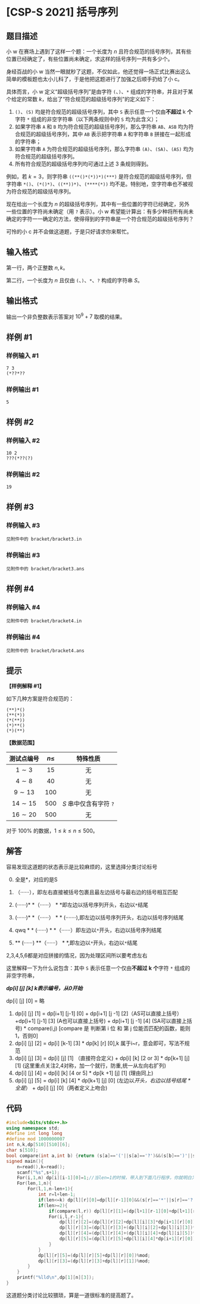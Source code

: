 # [CSP-S 2021] 括号序列

## 题目描述

小 w 在赛场上遇到了这样一个题：一个长度为 $n$ 且符合规范的括号序列，其有些位置已经确定了，有些位置尚未确定，求这样的括号序列一共有多少个。

身经百战的小 w 当然一眼就秒了这题，不仅如此，他还觉得一场正式比赛出这么简单的模板题也太小儿科了，于是他把这题进行了加强之后顺手扔给了小 c。

具体而言，小 w 定义“超级括号序列”是由字符 `(`、`)`、`*` 组成的字符串，并且对于某个给定的常数 $k$，给出了“符合规范的超级括号序列”的定义如下：

1. `()`、`(S)` 均是符合规范的超级括号序列，其中 `S` 表示任意一个仅由**不超过** k **个**字符 `*` 组成的非空字符串（以下两条规则中的 `S` 均为此含义）；
2. 如果字符串 `A` 和 `B` 均为符合规范的超级括号序列，那么字符串 `AB`、`ASB` 均为符合规范的超级括号序列，其中 `AB` 表示把字符串 `A` 和字符串 `B` 拼接在一起形成的字符串；
3. 如果字符串 `A` 为符合规范的超级括号序列，那么字符串 `(A)`、`(SA)`、`(AS)` 均为符合规范的超级括号序列。
4. 所有符合规范的超级括号序列均可通过上述 3 条规则得到。

例如，若 $k = 3$，则字符串 `((**()*(*))*)(***)` 是符合规范的超级括号序列，但字符串 `*()`、`(*()*)`、`((**))*)`、`(****(*))` 均不是。特别地，空字符串也不被视为符合规范的超级括号序列。

现在给出一个长度为 $n$ 的超级括号序列，其中有一些位置的字符已经确定，另外一些位置的字符尚未确定（用 `?` 表示）。小 w 希望能计算出：有多少种将所有尚未确定的字符一一确定的方法，使得得到的字符串是一个符合规范的超级括号序列？

可怜的小 c 并不会做这道题，于是只好请求你来帮忙。

## 输入格式

第一行，两个正整数 $n, k$。

第二行，一个长度为 $n$ 且仅由 `(`、`)`、`*`、`?` 构成的字符串 $S$。

## 输出格式

输出一个非负整数表示答案对 ${10}^9 + 7$ 取模的结果。

## 样例 #1

### 样例输入 #1

```
7 3
(*??*??
```

### 样例输出 #1

```
5
```

## 样例 #2

### 样例输入 #2

```
10 2
???(*??(?)
```

### 样例输出 #2

```
19
```

## 样例 #3

### 样例输入 #3

```
见附件中的 bracket/bracket3.in
```

### 样例输出 #3

```
见附件中的 bracket/bracket3.ans
```

## 样例 #4

### 样例输入 #4

```
见附件中的 bracket/bracket4.in
```

### 样例输出 #4

```
见附件中的 bracket/bracket4.ans
```

## 提示

**【样例解释 #1】**

如下几种方案是符合规范的：

```plain
(**)*()
(**(*))
(*(**))
(*)**()
(*)(**)
```

**【数据范围】**

|  测试点编号  | $n \le$ |        特殊性质        |
| :----------: | :-----: | :--------------------: |
|  $1 \sim 3$  |  $15$   |           无           |
|  $4 \sim 8$  |  $40$   |           无           |
| $9 \sim 13$  |  $100$  |           无           |
| $14 \sim 15$ |  $500$  | $S$ 串中仅含有字符 `?` |
| $16 \sim 20$ |  $500$  |           无           |

对于 $100 \%$ 的数据，$1 \le k \le n \le 500$。

## 解答

容易发现这道题的状态表示是比较麻烦的，这里选择分类讨论标号

0. 全是*，对应的是S

1. （······），即左右直接被括号包裹且最左边括号与最右边的括号相互匹配

2. (······)* *（······） * *即左边以括号序列开头，右边以`*`结尾

3. (······)* *（······） * * (·······),即左边以括号序列开头，右边以括号序列结尾

4. qwq   * * (······) *  *（······）即左边以`*`开头，右边以括号序列结尾

5. ** (······) **（······） * *,即左边以`*`开头，右边以`*`结尾

2,3,4,5,6都是对应拼接的情况，因为处理区间所以要考虑左右

这里解释一下为什么说包含：其中 `S` 表示任意一个仅由**不超过** **k** **个**字符 `*` 组成的非空字符串，

***dp[i] [j] [k] k表示编号，从0开始***

dp[i] [j] [0] = 略

1. dp[i] [j] [1] = dp[i+1] [j-1] [0] + dp[i+1] [j -1] [2]（AS可以直接上括号）+dp[i+1] [j-1] [3] (A也可以直接上括号) + dp[i+1] [j -1]   [4] (SA可以直接上括号) * compare(i,j) [compare 是 判断第 i 位 和 第 j 位能否匹配的函数，能则1，否则0]
2. dp[i] [j] [2] = dp[i] [k-1] [3] * dp[k] [r] [0],k 属于i~r，意会即可，写法不规范
3. dp[i] [j] [3] =  dp[i] [j] [1] （直接符合定义) + dp[i] [k] [2 or 3] * dp[k+1] [j] [1] (这里重点关注2,4对称，加一个就行，防重,统一从左向右扩列)
4. dp[i] [j] [4] = dp[i] [k] [4 or 5] * dp[k +1] [j] [1] (理由同上)
5. dp[i] [j] [5] = dp[i] [k] [4] * dp[k+1] [j] [0] (左边以*开头，右边以括号结尾 * 全是*） + dp[i] [j] [0]（两者定义上吻合)

## 代码

```cpp
#include<bits/stdc++.h>
using namespace std;
#define int long long
#define mod 1000000007
int n,k,dp[510][510][6];
char s[510];
bool compare(int a,int b) {return (s[a]=='('||s[a]=='?')&&(s[b]==')'||s[b]=='?');}
signed main(){
    n=read(),k=read();
    scanf("%s",s+1);
    For(i,1,n) dp[i][i-1][0]=1;//当len=1的时候，带入到下面几行程序，你就明白为什么这么初始化了
    For(len,1,n){
        For(l,1,n-len+1){
            int r=l+len-1;
            if(len<=k) dp[l][r][0]=dp[l][r-1][0]&&(s[r]=='*'||s[r]=='?');
            if(len>=2){
                if(compare(l,r)) dp[l][r][1]=(dp[l+1][r-1][0]+dp[l+1][r-1][2]+dp[l+1][r-1][3]+dp[l+1][r-1][4])%mod;
                For(i,l,r-1){
                    dp[l][r][2]=(dp[l][r][2]+dp[l][i][3]*dp[i+1][r][0])%mod;
                    dp[l][r][3]=(dp[l][r][3]+(dp[l][i][2]+dp[l][i][3])*dp[i+1][r][1])%mod;
                    dp[l][r][4]=(dp[l][r][4]+(dp[l][i][4]+dp[l][i][5])*dp[i+1][r][1])%mod;
                    dp[l][r][5]=(dp[l][r][5]+dp[l][i][4]*dp[i+1][r][0])%mod;
                }
            }
            dp[l][r][5]=(dp[l][r][5]+dp[l][r][0])%mod;
            dp[l][r][3]=(dp[l][r][3]+dp[l][r][1])%mod;
        }
    }
    printf("%lld\n",dp[1][n][3]);
}
```

这道题分类讨论比较猥琐，算是一道很标准的提高题了。
